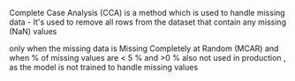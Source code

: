 Complete Case Analysis (CCA)  is a method which is used to handle missing data - 
It's used to remove all rows from the dataset that contain any missing (NaN) values

only when the missing data is Missing Completely at Random (MCAR) and when % of missing values are < 5 % and >0 %
also not used in production , as the model is not trained to handle missing values
